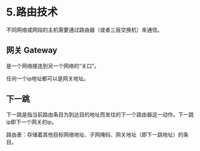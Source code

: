 # 5.路由技术

不同网络或网段的主机需要通过路由器（或者三层交换机）来通信。  

## 网关 Gateway

是一个网络接连到另一个网络的“关口”。  

任何一个ip地址都可以是网关地址。  

## 下一跳

下一跳是指当前路由条目为到达目的地址而发往的下一个路由器这一动作。下一跳ip即下一个网关的ip。  

路由表：存储着其他目标网络地址、子网掩码、网关地址（即下一跳地址）的条目。  



